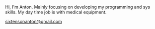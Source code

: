 Hi, I'm Anton. Mainly focusing on developing my programming and sys skills. My day time job is with medical equipment.

sixtensonanton@gmail.com
